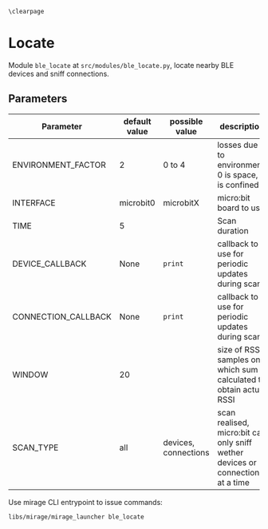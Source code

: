 ```{=latex}
\clearpage
```

# Locate

Module `ble_locate` at `src/modules/ble_locate.py`, locate nearby BLE devices and sniff connections.

## Parameters

| Parameter | default value | possible value | description |
|-|-|-|-|
| ENVIRONMENT_FACTOR | 2 | 0 to 4 | losses due to environment, 0 is space, 4 is confined |
| INTERFACE | microbit0 | microbitX | micro:bit board to use |
| TIME | 5 | <number> | Scan duration |
| DEVICE_CALLBACK | None | `print` | callback to use for periodic updates during scan |
| CONNECTION_CALLBACK | None | `print` | callback to use for periodic updates during scan |
| WINDOW | 20 | <number> | size of RSSI samples on which sum is calculated to obtain actual RSSI |
| SCAN_TYPE | all | devices, connections | scan realised, micro:bit can only sniff wether devices or connections at a time |

Use mirage CLI entrypoint to issue commands:
```bash
libs/mirage/mirage_launcher ble_locate
```